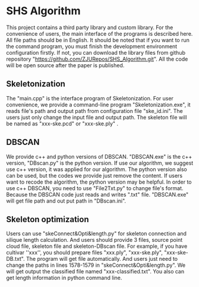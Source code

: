 # SHS Algorithm

This project contains a third party library and custom library. For the convenience of users, the main interface of the programs is described here. All file paths should be in English. It should be noted that if you want to run the command program, you must finish the development environment configuration firstly. If not, you can download the library files from github repository "https://github.com/ZJURepos/SHS_Algorithm.git". All the code will be open source after the paper is published. 

## Skeletonization

The "main.cpp" is the interface program of Skeletonization. For user convenience, we provide a command-line program "Skeletonization.exe", it reads file's path and output path from configuration file "ske_id.ini".  The users just only change the input file and output path. The skeleton file will be named as "xxx-ske.pcd" or "xxx-ske.ply" .

## DBSCAN 

We provide c++ and python versions of DBSCAN. "DBSCAN.exe" is the c++ version, "DBscan.py" is the python version. If use our algorithm, we suggest use c++ version, it was applied for our algorithm. The python version also can be used, but the codes we provide just remove the content. If users want to recode the algorithm, the python version may be helpful. In order to use c++ DBSCAN, you need to use "File2Txt.py" to change file's format. Because the DBSCAN code just reads and writes ".txt" file. "DBSCAN.exe" will get file path and out put path in "DBscan.ini". 

## Skeleton optimization 

Users can use "skeConnect&Opti&length.py" for skeleton connection and silique length calculation. And users should provide 3 files, source point cloud file, skeleton file and skeleton-DBscan file. For example, if you have cultivar ''xxx'', you should prepare files "xxx.ply", "xxx-ske.ply", "xxx-ske-DB.txt". The program will get file automatically. And users just need to change the paths in lines 1578-1579 in "skeConnect&Opti&length.py". We will get output the classified file named "xxx-classified.txt". You also can get length information in python command line. 

 